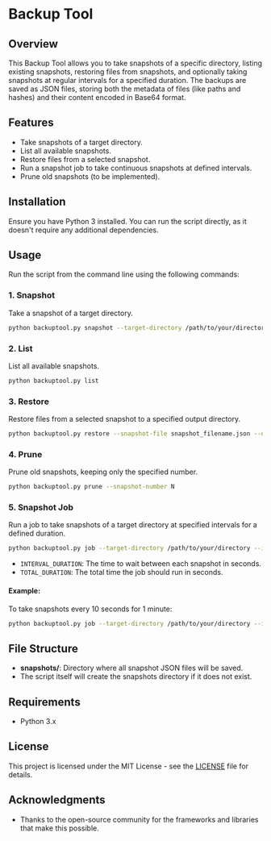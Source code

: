 # Backup Tool

## Overview

This Backup Tool allows you to take snapshots of a specific directory, listing existing snapshots, restoring files from snapshots, and optionally taking snapshots at regular intervals for a specified duration. The backups are saved as JSON files, storing both the metadata of files (like paths and hashes) and their content encoded in Base64 format.

## Features

- Take snapshots of a target directory.
- List all available snapshots.
- Restore files from a selected snapshot.
- Run a snapshot job to take continuous snapshots at defined intervals.
- Prune old snapshots (to be implemented).

## Installation

Ensure you have Python 3 installed. You can run the script directly, as it doesn't require any additional dependencies.

## Usage

Run the script from the command line using the following commands:

### 1. Snapshot

Take a snapshot of a target directory.

```bash
python backuptool.py snapshot --target-directory /path/to/your/directory
```

### 2. List

List all available snapshots.

```bash
python backuptool.py list
```

### 3. Restore

Restore files from a selected snapshot to a specified output directory.

```bash
python backuptool.py restore --snapshot-file snapshot_filename.json --output-directory /path/to/restore/directory
```

### 4. Prune

Prune old snapshots, keeping only the specified number.

```bash
python backuptool.py prune --snapshot-number N
```

### 5. Snapshot Job

Run a job to take snapshots of a target directory at specified intervals for a defined duration.

```bash
python backuptool.py job --target-directory /path/to/your/directory --interval INTERVAL_DURATION --duration TOTAL_DURATION
```

- `INTERVAL_DURATION`: The time to wait between each snapshot in seconds.
- `TOTAL_DURATION`: The total time the job should run in seconds.

#### Example:

To take snapshots every 10 seconds for 1 minute:

```bash
python backuptool.py job --target-directory /path/to/your/directory --interval 10 --duration 60
```

## File Structure

- **snapshots/**: Directory where all snapshot JSON files will be saved.
- The script itself will create the snapshots directory if it does not exist.

## Requirements

- Python 3.x

## License

This project is licensed under the MIT License - see the [LICENSE](./Instruction.md) file for details.

## Acknowledgments

- Thanks to the open-source community for the frameworks and libraries that make this possible.
